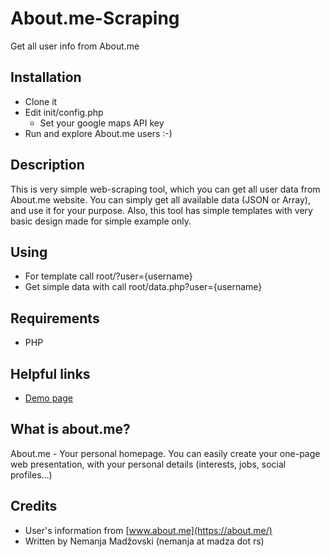 # About.me-Scraping
Get all user info from About.me

## Installation
- Clone it
- Edit init/config.php
    - Set your google maps API key
- Run and explore About.me users :-)

## Description
This is very simple web-scraping tool, which you can get all user data from About.me website.
You can simply get all available data (JSON or Array), and use it for your purpose.
Also, this tool has simple templates with very basic design made for simple example only.

## Using
- For template call root/?user={username}
- Get simple data with call root/data.php?user={username}

## Requirements
* PHP

## Helpful links
* [Demo page](https://goo.gl/ppaxYM)

## What is about.me?
About.me - Your personal homepage.
You can easily create your one-page web presentation, with your personal details (interests, jobs, social profiles...)

## Credits
- User's information from [www.about.me](https://about.me/)
- Written by Nemanja Madžovski (nemanja at madza dot rs)
